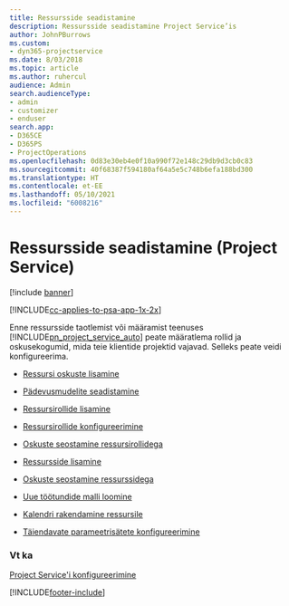 ```yaml
---
title: Ressursside seadistamine
description: Ressursside seadistamine Project Service’is
author: JohnPBurrows
ms.custom:
- dyn365-projectservice
ms.date: 8/03/2018
ms.topic: article
ms.author: ruhercul
audience: Admin
search.audienceType:
- admin
- customizer
- enduser
search.app:
- D365CE
- D365PS
- ProjectOperations
ms.openlocfilehash: 0d83e30eb4e0f10a990f72e148c29db9d3cb0c83
ms.sourcegitcommit: 40f68387f594180af64a5e5c748b6efa188bd300
ms.translationtype: HT
ms.contentlocale: et-EE
ms.lasthandoff: 05/10/2021
ms.locfileid: "6008216"
---
```

# <a name="set-up-resources-project-service"></a>Ressursside seadistamine (Project Service)

[!include [banner](../includes/psa-now-project-operations.md)]

[!INCLUDE[cc-applies-to-psa-app-1x-2x](../includes/cc-applies-to-psa-app-1x-2x.md)]

Enne ressursside taotlemist või määramist teenuses [!INCLUDE[pn_project_service_auto](../includes/pn-project-service-auto.md)] peate määratlema rollid ja oskusekogumid, mida teie klientide projektid vajavad. Selleks peate veidi konfigureerima.  
  
-   [Ressursi oskuste lisamine](../psa/add-resource-skills.md)  
  
-   [Pädevusmudelite seadistamine](../psa/set-up-proficiency-models.md)  
  
-   [Ressursirollide lisamine](../psa/add-resource-roles.md)  
  
-   [Ressursirollide konfigureerimine](../psa/configure-resource-roles.md)  
  
-   [Oskuste seostamine ressursirollidega](../psa/associate-skills-with-resource-roles.md)  
  
-   [Ressursside lisamine](../psa/add-resources.md)  
  
-   [Oskuste seostamine ressurssidega](../psa/associate-skills-with-resources.md)  
  
-   [Uue töötundide malli loomine](../psa/create-work-hours-template.md)  
  
-   [Kalendri rakendamine ressursile](../psa/apply-calendar-resource.md)  
  
-   [Täiendavate parameetrisätete konfigureerimine](../psa/configure-additional-parameters-settings.md)  
  
### <a name="see-also"></a>Vt ka  
 [Project Service'i konfigureerimine](../psa/configure.md)


[!INCLUDE[footer-include](../includes/footer-banner.md)]